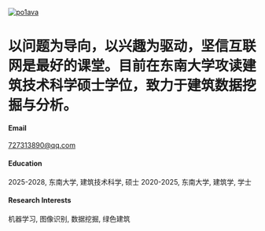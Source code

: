 
[![po1ava](https://img.shields.io/badge/po1ava-github-blue?logo=github)](https://github.com/po1ava)

# 以问题为导向，以兴趣为驱动，坚信互联网是最好的课堂。目前在东南大学攻读建筑技术科学硕士学位，致力于建筑数据挖掘与分析。

#### Email
727313890@qq.com

#### Education
2025-2028, 东南大学, 建筑技术科学, 硕士
2020-2025, 东南大学, 建筑学, 学士

#### Research Interests
机器学习, 图像识别, 数据挖掘, 绿色建筑
